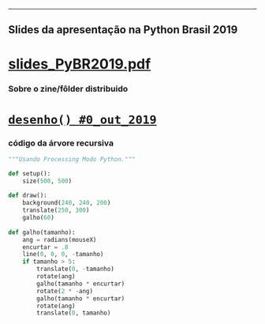 
---

## Slides da apresentação na Python Brasil 2019

# [slides_PyBR2019.pdf](slides_PyBR2019.pdf)

### Sobre o zine/fôlder distribuido

# [`desenho() #0_out_2019`](http://desenho.lugaralgum.com/)

### código da árvore recursiva

```python
"""Usando Processing Modo Python."""

def setup():
    size(500, 500)
 
def draw():
    background(240, 240, 200)
    translate(250, 300)
    galho(60)
    
def galho(tamanho):
    ang = radians(mouseX)
    encurtar = .8
    line(0, 0, 0, -tamanho)  
    if tamanho > 5:
        translate(0, -tamanho)
        rotate(ang)
        galho(tamanho * encurtar)  
        rotate(2 * -ang)
        galho(tamanho * encurtar) 
        rotate(ang)
        translate(0, tamanho)
    
```


